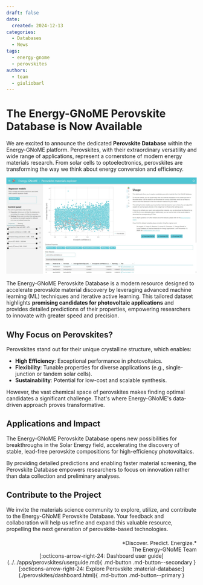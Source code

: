 ```yaml
---
draft: false
date:
  created: 2024-12-13
categories:
  - Databases
  - News
tags:
  - energy-gnome
  - perovskites
authors:
  - team
  - giuliobarl
---
```


# **The Energy-GNoME Perovskite Database is Now Available**

We are excited to announce the dedicated **Perovskite Database** within the Energy-GNoME platform. Perovskites, with their extraordinary versatility and wide range of applications, represent a cornerstone of modern energy materials research. From solar cells to optoelectronics, perovskites are transforming the way we think about energy conversion and efficiency.

<!-- more -->

![Dashboard Page](../../assets/img/blog/database_release/perovskite_db.jpeg)

The Energy-GNoME Perovskite Database is a modern resource designed to accelerate perovskite material discovery by leveraging advanced machine learning (ML) techniques and iterative active learning. This tailored dataset highlights **promising candidates for photovoltaic applications** and provides detailed predictions of their properties, empowering researchers to innovate with greater speed and precision.

## Why Focus on Perovskites?

Perovskites stand out for their unique crystalline structure, which enables:

- **High Efficiency**: Exceptional performance in photovoltaics.
- **Flexibility**: Tunable properties for diverse applications (e.g., single-junction or tandem solar cells).
- **Sustainability**: Potential for low-cost and scalable synthesis.

However, the vast chemical space of perovskites makes finding optimal candidates a significant challenge. That's where Energy-GNoME's data-driven approach proves transformative.

## Applications and Impact

The Energy-GNoME Perovskite Database opens new possibilities for breakthroughs in the Solar Energy field, accelerating the discovery of stable, lead-free perovskite compositions for high-efficiency photovoltaics.

By providing detailed predictions and enabling faster material screening, the Perovskite Database empowers researchers to focus on innovation rather than data collection and preliminary analyses.

## Contribute to the Project

We invite the materials science community to explore, utilize, and contribute to the Energy-GNoME Perovskite Database. Your feedback and collaboration will help us refine and expand this valuable resource, propelling the next generation of perovskite-based technologies.

<div style="text-align: right; margin-top: 20px;" markdown>
*Discover. Predict. Energize.*<br>
The Energy-GNoME Team
</div>

<div style="text-align: center; display: flex; justify-content: center; gap: 10px;" markdown>
[:octicons-arrow-right-24: Dashboard user guide](../../apps/perovskites/userguide.md){ .md-button .md-button--secondary }
[:octicons-arrow-right-24: Explore Perovskite :material-database:](./perovskites/dashboard.html){ .md-button .md-button--primary }
</div>
